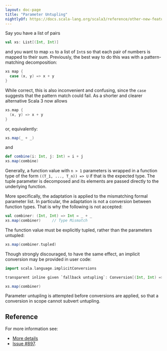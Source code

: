 ```yaml
---
layout: doc-page
title: "Parameter Untupling"
nightlyOf: https://docs.scala-lang.org/scala3/reference/other-new-features/parameter-untupling.html
---
```


Say you have a list of pairs

```scala
val xs: List[(Int, Int)]
```

and you want to map `xs` to a list of `Int`s so that each pair of numbers is mapped to
their sum. Previously, the best way to do this was with a pattern-matching decomposition:

```scala
xs map {
  case (x, y) => x + y
}
```

While correct, this is also inconvenient and confusing, since the `case`
suggests that the pattern match could fail. As a shorter and clearer alternative Scala 3 now allows

```scala
xs.map {
  (x, y) => x + y
}
```

or, equivalently:

```scala
xs.map(_ + _)
```
and
```scala
def combine(i: Int, j: Int) = i + j
xs.map(combine)
```

Generally, a function value with `n > 1` parameters is wrapped in a
function type of the form `((T_1, ..., T_n)) => U` if that is the expected type.
The tuple parameter is decomposed and its elements are passed directly to the underlying function.

More specifically, the adaptation is applied to the mismatching formal
parameter list. In particular, the adaptation is not a conversion
between function types. That is why the following is not accepted:

```scala
val combiner: (Int, Int) => Int = _ + _
xs.map(combiner)     // Type Mismatch
```

The function value must be explicitly tupled, rather than the parameters untupled:
```scala
xs.map(combiner.tupled)
```

Though strongly discouraged, to have the same effect, an implicit conversion may be provided in user code:

```scala
import scala.language.implicitConversions

transparent inline given `fallback untupling`: Conversion[(Int, Int) => Int, ((Int, Int)) => Int] = _.tupled

xs.map(combiner)
```

Parameter untupling is attempted before conversions are applied, so that a conversion in scope
cannot subvert untupling.

## Reference

For more information see:

* [More details](./parameter-untupling-spec.md)
* [Issue #897](https://github.com/scala/scala3/issues/897).

